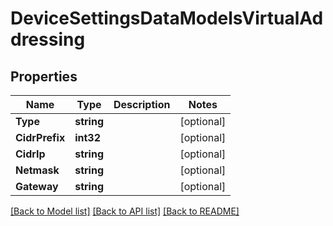 # DeviceSettingsDataModelsVirtualAddressing

## Properties

Name | Type | Description | Notes
------------ | ------------- | ------------- | -------------
**Type** | **string** |  | [optional] 
**CidrPrefix** | **int32** |  | [optional] 
**CidrIp** | **string** |  | [optional] 
**Netmask** | **string** |  | [optional] 
**Gateway** | **string** |  | [optional] 

[[Back to Model list]](../README.md#documentation-for-models) [[Back to API list]](../README.md#documentation-for-api-endpoints) [[Back to README]](../README.md)


